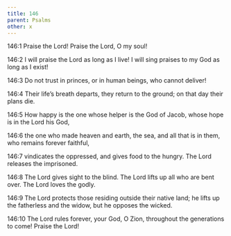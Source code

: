 ```yaml
---
title: 146
parent: Psalms
other: x
---
```



<a name="146:1">146:1</a> Praise the Lord!
Praise the Lord, O my soul!

<a name="146:2">146:2</a> I will praise the Lord as long as I live!
I will sing praises to my God as long as I exist!

<a name="146:3">146:3</a> Do not trust in princes,
or in human beings, who cannot deliver!

<a name="146:4">146:4</a> Their life’s breath departs, they return to the ground;
on that day their plans die.

<a name="146:5">146:5</a> How happy is the one whose helper is the God of Jacob,
whose hope is in the Lord his God,

<a name="146:6">146:6</a> the one who made heaven and earth,
the sea, and all that is in them,
who remains forever faithful,

<a name="146:7">146:7</a> vindicates the oppressed,
and gives food to the hungry.
The Lord releases the imprisoned.

<a name="146:8">146:8</a> The Lord gives sight to the blind.
The Lord lifts up all who are bent over.
The Lord loves the godly.

<a name="146:9">146:9</a> The Lord protects those residing outside their native land;
he lifts up the fatherless and the widow,
but he opposes the wicked.

<a name="146:10">146:10</a> The Lord rules forever,
your God, O Zion, throughout the generations to come!
Praise the Lord!